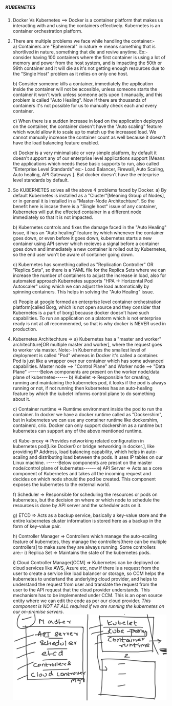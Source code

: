 ##### KUBERNETES ####

1. Docker Vs Kubernetes ==> Docker is a container platform that makes us interacting with and using the containers effectively.
        Kubernetes is an container orchestration platform.

2. There are multiple problems we face while handling the container:-   
    a) Containers are "Ephemeral" in nature => means something that is shortlived in nature, something that die and revive anytime.
    Ex:- consider having 100 containers where the first container is using a lot of memory and power from the host system, and is impacting the 50th or 99th container and it will die as it's not getting enough resources due to the "Single Host" problem as it relies on only one host.

    b) Consider someone kills a container, immediately the application inside the container will not be accesible, unless someone starts the container it won't work unless someone acts upon it manually, and this problem is called "Auto Healing". Now if there are thousands of containers it's not possible for us to manually check each and every container.

    c) When there is a sudden increase in load on the application deployed on the container, the container doesn't have the "Auto scaling" feature which would allow it to scale up to match up the increased load. We cannot manually increase the container count as well because it doesn't have the load balancing feature enabled.

    d) Docker is a very minimalistic or very simple platform, by default it doesn't support any of our enterprise level applications support [Means the applications which needs these basic supports to run, also called "Enterprise Level Standards" ex:- Load Balancer, Firewall, Auto Scaling, Auto healing, API Gateways ]. But docker doesn't have the enterprise level standards by default.

3. So KUBERNETES solves all the above 4 problems faced by Docker.
    a) By default Kubernetes is installed as a "Cluster"[Meaning Group of Nodes], or in general it is installed in a "Master-Node Architechture". So the benefit here is incase there is a "Single host" issue of any container, Kubernetes will put the effected container in a different node immediately so that it is not impacted. 

    b) Kubernetes controls and fixes the damage faced in the "Auto Healing" issue, it has an "Auto healing" feature by which whenever the container goes down, or even before it goes down, kubernetes starts a new container using API server which recieves a signal before a container goes down and immediately a new container is rolled out by Kubernetes, so the end user won't be aware of container going down.

    c) Kubernetes has something called as "Replication Controller" OR "Replica Sets", so there is a YAML file for the Replica Sets where we can increase the number of containers to adjust the increase in load, also for automated approach Kubernetes supports "HPA -> Horizontal Pod Autoscaler" using which we can adjust the load automatically by spinning containers. This helps in solving the "Auto Healing" issue.

    d) People at google formed an enterprise level container orchestration platform[called Borg, which is not open source and they consider that Kubernetes is a part of borg] because docker doesn't have such capabilities. To run an application on a platorm which is not enterprise ready is not at all recommended, so that is why docker is NEVER used in production.

4. Kubernetes Architechture => 
    a) Kubernetes has a "master and worker" architechture[OR multiple master and worker], where the request goes to worker via master. Note:- In Kubernetes the smallest level of deployment is called "Pod" whereas in Docker it's called a container. Pod is just like a wrapper over our container which has some advanced capabilities. Master node ==> "Control Plane" and Worker node ==> "Data Plane"
        ------Below components are present on the worker node/data plane of kubernetes------
    b) Kubelet => Responsible for creating, running and maintaining the kubernetes pod, it looks if the pod is always running or not, if not running then kubernetes has an auto-healing feature by which the kubelet informs control plane to do something about it.

    c) Container runtime => Rumtime environment inside the pod to run the container. In docker we have a docker runtime called as "Dockershim", but in kubernetes we can use any container runtime like dockershim, containerd, crio. Docker can only support dockershim as a runtime but kubernetes can support any of the above mentioned runtime.

    d) Kube-proxy => Provides networking related configuration in kubernetes pod[Like Docker0 or bridge networking in docker.], like providing IP Address, load balancing capability, which helps in auto-scaling and distributing load between the pods. It uses IP tables on our Linux machine.
        ------Below components are presnt on the master node/control plane of kubernetes------
    e) API Server => Acts as a core component of Kubernetes and takes all the incoming request and decides on which node should the pod be created. This component exposes the kubernetes to the external world.

    f) Scheduler => Responsible for scheduling the resources or pods on kubernetes, but the decision on where or which node to schedule the resources is done by API server and the scheduler acts on it.

    g) ETCD => Acts as a backup service, basically a key-value store and the entire kubernetes cluster information is stored here as a backup in the form of key-value pair.

    h) Controller Manager => Controllers which manage the auto-scaling feature of kubernetes, they manage the controllers[there can be multiple controllers] to make sure they are always running. Some controllers are:-
            i) Replica Set => Maintains the state of the kubernetes pods. 

    i) Cloud Controller Manager[CCM] => Kubernetes can be deployed on cloud services like AWS, Azure etc, now if there is a request from the user to create a service like load balancer or storage, so CCM helps the kubernetes to undertand the underlying cloud provider, and helps to understand the request from user and translate the request from the user to the API request that the cloud provider understands.
    This mechanism has to be implemented under CCM. This is an open source entity where we can edit the code as per our cloud provider.
        *This component is NOT AT ALL required if we are running the kubernetes on our on-premise servers*.
        ![Alt text](image.png)